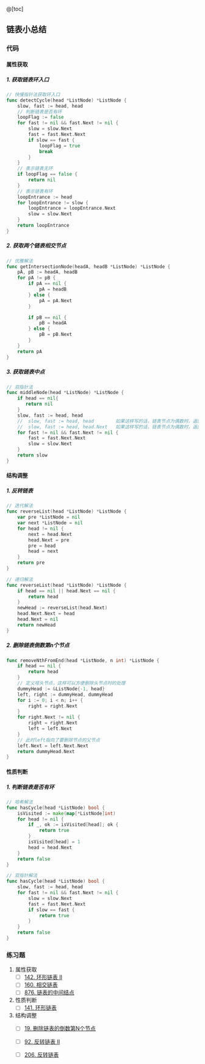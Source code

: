 @[toc]

## 链表小总结
### 代码
#### 属性获取
##### 1. 获取链表环入口
```go
// 快慢指针法获取环入口
func detectCycle(head *ListNode) *ListNode {
    slow, fast := head, head
    // 判断链表是否有环
    loopFlag := false
    for fast != nil && fast.Next != nil {
        slow = slow.Next
        fast = fast.Next.Next
        if slow == fast {
            loopFlag = true
            break
        }
    }
    // 表示链表无环
    if loopFlag == false {
        return nil
    }
    // 表示链表有环
    loopEntrance := head
    for loopEntrance != slow {
        loopEntrance = loopEntrance.Next
        slow = slow.Next
    }
    return loopEntrance
}

```
##### 2. 获取两个链表相交节点
```go
// 优雅解法
func getIntersectionNode(headA, headB *ListNode) *ListNode {
    pA, pB := headA, headB
    for pA != pB {
        if pA == nil {
            pA = headB
        } else {
            pA = pA.Next
        }

        if pB == nil {
            pB = headA
        } else {
            pB = pB.Next
        }
    }
    return pA
}
```
##### 3. 获取链表中点
```go
// 双指针法
func middleNode(head *ListNode) *ListNode {
    if head == nil{
       return nil
    }
    slow, fast := head, head
    //  slow, fast := head, head		如果这样写的话，链表节点为偶数时，返回: 偏右的中间节点。
    //  slow, fast := head, head.Next	如果这样写的话，链表节点为偶数时，返回: 偏左的中间节点。
    for fast != nil && fast.Next != nil {
        fast = fast.Next.Next
        slow = slow.Next
    }
    return slow
}
```
#### 结构调整
##### 1. 反转链表
```go
// 迭代解法
func reverseList(head *ListNode) *ListNode {
    var pre *ListNode = nil
    var next *ListNode = nil
    for head != nil {
        next = head.Next
        head.Next = pre
        pre = head
        head = next
    }
    return pre
}

// 递归解法
func reverseList(head *ListNode) *ListNode {
    if head == nil || head.Next == nil {
        return head
    }
    newHead := reverseList(head.Next)
    head.Next.Next = head
    head.Next = nil
    return newHead
}
```
##### 2. 删除链表倒数第n个节点
```go
func removeNthFromEnd(head *ListNode, n int) *ListNode {
	if head == nil {
		return head
	}
	// 定义哑头节点，这样可以方便删除头节点时的处理
	dummyHead := &ListNode{-1, head}
	left, right := dummyHead, dummyHead
	for i := 0; i < n; i++ {
		right = right.Next
	}
	for right.Next != nil {
		right = right.Next
		left = left.Next
	}
	// 此时left指向了要删除节点的父节点
	left.Next = left.Next.Next
	return dummyHead.Next
}
```


#### 性质判断
##### 1. 判断链表是否有环
```go
// 哈希解法
func hasCycle(head *ListNode) bool {
    isVisited := make(map[*ListNode]int)
    for head != nil {
        if _, ok := isVisited[head]; ok {
            return true
        }
        isVisited[head] = 1
        head = head.Next
    }
    return false
}

// 双指针解法
func hasCycle(head *ListNode) bool {
    slow, fast := head, head
    for fast != nil && fast.Next != nil {
        slow = slow.Next
        fast = fast.Next.Next
        if slow == fast {
            return true
        }
    }
    return false
}
```

### 练习题
1. 属性获取
 	- [ ] [142. 环形链表 II](https://leetcode-cn.com/problems/linked-list-cycle-ii/)
 	- [ ] [160. 相交链表](https://leetcode-cn.com/problems/intersection-of-two-linked-lists/)
 	- [ ] [876. 链表的中间结点](https://leetcode-cn.com/problems/middle-of-the-linked-list/)
3. 性质判断
  	- [ ] [141. 环形链表](https://leetcode-cn.com/problems/linked-list-cycle/)
4. 结构调整
    - [ ] [19. 删除链表的倒数第N个节点](https://leetcode-cn.com/problems/remove-nth-node-from-end-of-list/comments/)
	- [ ] [92. 反转链表 II](https://leetcode-cn.com/problems/reverse-linked-list-ii/)
  	- [ ] [206. 反转链表](https://leetcode-cn.com/problems/reverse-linked-list/)
    

    
